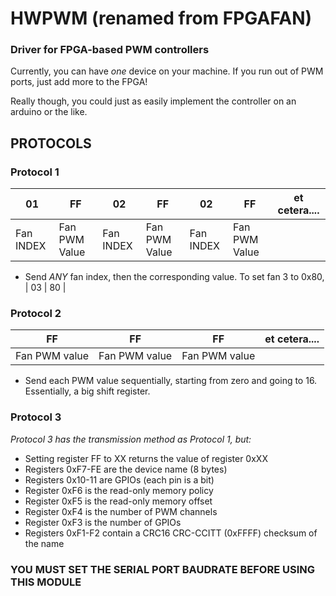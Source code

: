 # HWPWM (renamed from FPGAFAN)
### Driver for FPGA-based PWM controllers
Currently, you can have *one* device on your machine. If you run out of PWM ports, just add more to the FPGA!

Really though, you could just as easily implement the controller on an arduino or the like.

## PROTOCOLS

### Protocol 1
| 01        | FF            |  02        | FF            |  02        | FF            | et cetera.... | 
| --------- | ------------- | ---------- | ------------- | ---------- | ------------- | ------------- |
| Fan INDEX | Fan PWM Value |  Fan INDEX | Fan PWM Value |  Fan INDEX | Fan PWM Value |               |

- Send *ANY* fan index, then the corresponding value. To set fan 3 to 0x80, | 03 | 80 |

### Protocol 2
| FF            | FF            | FF            | et cetera.... |
| ------------- | ------------- | ------------- | ------------- |
| Fan PWM value | Fan PWM value | Fan PWM value |               |

- Send each PWM value sequentially, starting from zero and going to 16. Essentially, a big shift register.

### Protocol 3
*Protocol 3 has the transmission method as Protocol 1, but:*
- Setting register FF to XX returns the value of register 0xXX
- Registers 0xF7-FE are the device name (8 bytes)
- Registers 0x10-11 are GPIOs (each pin is a bit)
- Register  0xF6 is the read-only memory policy
- Register  0xF5 is the read-only memory offset
- Register  0xF4 is the number of PWM channels
- Register  0xF3 is the number of GPIOs
- Registers 0xF1-F2 contain a CRC16 CRC-CCITT (0xFFFF) checksum of the name

### YOU MUST SET THE SERIAL PORT BAUDRATE BEFORE USING THIS MODULE

